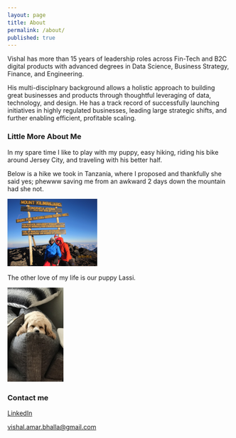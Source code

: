 ```yaml
---
layout: page
title: About
permalink: /about/
published: true
---
```

Vishal has more than 15 years of leadership roles across Fin-Tech and B2C digital products with advanced degrees in Data Science, Business Strategy, Finance, and Engineering.  

His multi-disciplnary background allows a holistic approach to building great businesses and products through thoughtful leveraging of data, technology, and design.  He has a track record of successfully launching initiatives in highly regulated businesses, leading large strategic shifts, and further enabling efficient, profitable scaling. 

### Little More About Me

In my spare time I like to play with my puppy, easy hiking, riding his bike around Jersey City, and traveling with his better half.

Below is a hike we took in Tanzania, where I proposed and thankfully she said yes; phewww saving me from an awkward 2 days down the mountain had she not. 

<img src="/images/africa.jpg" alt="Puppy" height="40%" width="40%">    

The other love of my life is our puppy Lassi.

<img src="/images/Lass.jpg" alt="Puppy" height="25%" width="25%" >

### Contact me

<a href="https://www.linkedin.com/in/vishal-bhalla/" target="_blank">LinkedIn</a>

[vishal.amar.bhalla@gmail.com](mailto:vishal.amar.bhalla@gmail.com)
